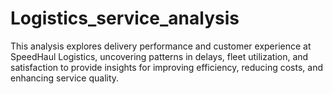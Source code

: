 # Logistics_service_analysis
This analysis explores delivery performance and customer experience at SpeedHaul Logistics, uncovering patterns in delays, fleet utilization, and satisfaction to provide insights for improving efficiency, reducing costs, and enhancing service quality.
